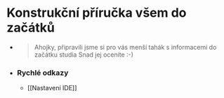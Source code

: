 # Konstrukční příručka všem do začátků
- > Ahojky, připravili jsme si pro vás menší tahák s informacemi do začátku studia Snad jej oceníte :-)
- ### Rychlé odkazy
	- [[Nastavení IDE]]